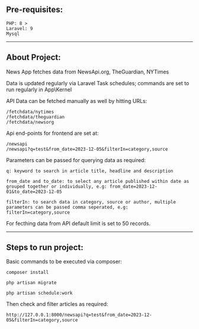 Pre-requisites:
---------------------
	PHP: 8 >
	Laravel: 9
	Mysql

---------------------
About Project:
---------------------
News App fetches data from NewsApi.org, TheGuardian, NYTimes

Data is updated regularly via Laravel Task schedules; commands are set to run regularly in App\Kernel

API Data can be fetched manually as well by hitting URLs:

	/fetchdata/nytimes
	/fetchdata/theguardian
	/fetchdata/newsorg


Api end-points for frontend are set at:
	
 	/newsapi
  	/newsapi?q=test&from_date=2023-12-05&filterIn=category,source

Parameters can be passed for querying data as required: 
	
	q: keyword to search in article title, headline and description
 
	from_date and to_date: to select any article published within date as grouped together or individually, e.g: from_date=2023-12-01&to_date=2023-12-05
 
	filterIn: to search data in category, source or author, multiple parameters can be passed comma seperated, e.g: filterIn=category,source


For fecthing data from API default limit is set to 50 records.

---------------------
Steps to run project:
---------------------

Basic commands to be executed via composer:
	
 	composer install

 	php artisan migrate

	php artisan schedule:work

Then check and filter articles as required:

	http://127.0.0.1:8000/newsapi?q=test&from_date=2023-12-05&filterIn=category,source



